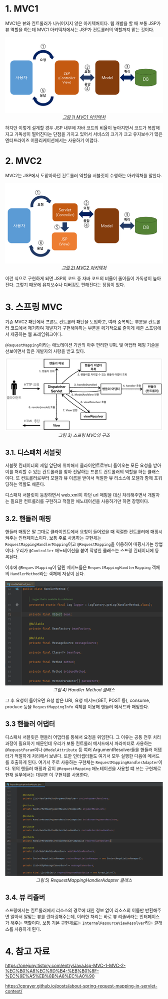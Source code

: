 # 1. MVC1

MVC1은 뷰와 컨트롤러가 나뉘어지지 않은 아키텍처이다. 웹 개발을 할 때 보통 JSP가 뷰 역할을 하는데 MVC1 아키텍처에서는 JSP가 컨트롤러의 역할까지 맡는 것이다.

<p align="center">
<a href="https://onejuny.tistory.com/entry/JavaJsp-MVC-1-MVC-2-%EC%B0%A8%EC%9D%B4-%EB%B0%8F-%EC%9E%A5%EB%8B%A8%EC%A0%90">
  <img src="../images/Spring MVC_1.png"><br>
  <em>그림 1) MVC1 아키텍처</em>
</a>
</p>

하지만 이렇게 설계할 경우 JSP 내부에 자바 코드의 비율이 높아지면서 코드가 복잡해지고 가독성이 떨어진다는 단점을 가지고 있어서 서비스의 크기가 크고 유지보수가 많은 엔터프라이즈 어플리케이션에서는 사용하기 어렵다.

# 2. MVC2

MVC2는 JSP에서 도맡아하던 컨트롤러 역할을 서블릿이 수행하는 아키텍처를 말한다.

<p align="center">
<a href="https://onejuny.tistory.com/entry/JavaJsp-MVC-1-MVC-2-%EC%B0%A8%EC%9D%B4-%EB%B0%8F-%EC%9E%A5%EB%8B%A8%EC%A0%90">
  <img src="../images/Spring MVC_2.png"><br>
  <em>그림 2) MVC2 아키텍처</em>
</a>
</p>

이런 식으로 구현하게 되면 JSP의 코드 중 자바 코드의 비율이 줄어들어 가독성이 높아진다. 그렇기 때문에 유지보수나 디버깅도 편해진다는 장점이 있다.

# 3. 스프링 MVC

기존 MVC2 패턴에서 프론트 컨트롤러 패턴을 도입하고, 여러 중복되는 부분을 컨트롤러 코드에서 제거하여 개발자가 구현해야하는 부분을 획기적으로 줄이게 해준 스프링에서 제공하는 웹 프레임워크이다.

`@RequestMapping`이라는 애노테이션 기반의 아주 편리한 URL 및 어댑터 매핑 기술을 선보이면서 많은 개발자의 사랑을 받고 있다.

<p align="center">
  <img src="../images/Spring MVC_3.png"><br>
  <em>그림 3) 스프링 MVC의 구조</em>
</p>

## 3.1. 디스패처 서블릿

서블릿 컨테이너의 제일 앞단에 위치해서 클라이언트로부터 들어오는 모든 요청을 받아 이를 처리할 수 있는 컨트롤러를 찾아 전달하는 프론트 컨트롤러의 역할을 하는 클래스이다. 또 컨트롤러로부터 모델과 뷰 이름을 받아서 적절한 뷰 리소스에 모델과 함께 포워딩하는 역할도 해준다.

디스패처 서블릿이 등장하면서 web.xml이 하던 url 매핑을 대신 처리해주면서 개발자는 필요한 컨트롤러를 구현하고 적절한 애노테이션을 사용하기만 하면 장땡이다.

## 3.2. 핸들러 매핑

핸들러 매핑은 말 그대로 클라이언트에서 요청이 들어왔을 때 적절한 컨트롤러에 매핑시켜주는 인터페이스이다. 보통 주로 사용하는 구현체는 `RequestMappingHandlerMapping`이고 `@RequestMapping`을 이용하여 매핑시키는 방법이다. 우리가 `@Controller` 애노테이션을 붙여 작성한 클래스는 스프링 컨테이너에 등록된다.

이후에 `@RequestMapping`이 달린 메서드들은 `RequestMappingHandlerMapping` 객체의 `HandlerMethod`라는 객체에 저장이 된다.

<p align="center">
  <img src="../images/Spring MVC_4.png"><br>
  <em>그림 4) Handler Method 클래스</em>
</p>

그 후 요청이 들어오면 요청 받은 URI, 요청 메서드(GET, POST 등), consume, produce 등을 `RequestMappingInfo` 객체를 이용해 핸들러 메서드와 매핑한다.

## 3.3 핸들러 어댑터

디스패처 서블릿은 핸들러 어댑터를 통해서 요청을 위임한다. 그 이유는 공통 전후 처리 과정이 필요하기 때문인데 우리가 보통 컨트롤러 메서드에서 파라미터로 사용하는 `@RequestParam`이나 `@ModelAttribute` 등 여러 ArgumentResolver들을 핸들러 어댑터가 적절하게 처리해서 보낸다. 또한 인터셉터들도 여기서 모두 실행한 다음에 메서드를 호출하게 된다. 여기서 주로 사용하는 구현체는 `RequestMappingHandlerAdapter`이다. 위의 핸들러 매핑과 같이 `@RequestMapping` 애노테이션을 사용할 떄 쓰는 구현체로 현재 실무에서는 대부분 이 구현체를 사용한다.

<p align="center">
  <img src="../images/Spring MVC_5.png"><br>
  <em>그림 5) RequestMappingHandlerAdapter 클래스</em>
</p>

## 3.4. 뷰 리졸버

스프링에서는 컨트롤러에서 리소스의 경로에 대한 정보 없이 리소스의 이름만 반환해주면 알아서 알맞는 뷰를 렌더링해주는데, 이러한 처리는 바로 뷰 리졸버라는 인터페이스가 해주는 역할이다. 보통 기본 구현체로는 `InternalResourceViewResolver`라는 클래스를 사용하게 된다.

# 4. 참고 자료

https://onejuny.tistory.com/entry/JavaJsp-MVC-1-MVC-2-%EC%B0%A8%EC%9D%B4-%EB%B0%8F-%EC%9E%A5%EB%8B%A8%EC%A0%90

https://cprayer.github.io/posts/about-spring-request-mapping-in-servlet-context/
